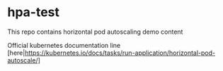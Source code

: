 # hpa-test
This repo contains horizontal pod autoscaling demo content

Official kubernetes documentation line [here|https://kubernetes.io/docs/tasks/run-application/horizontal-pod-autoscale/]
